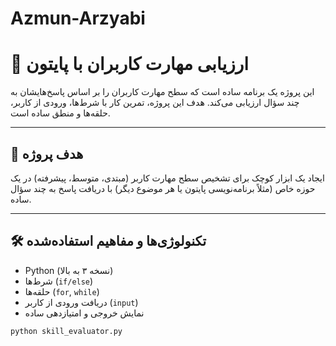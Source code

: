 # Azmun-Arzyabi

# 🧠 ارزیابی مهارت کاربران با پایتون

این پروژه یک برنامه ساده است که سطح مهارت کاربران را بر اساس پاسخ‌هایشان به چند سؤال ارزیابی می‌کند. هدف این پروژه، تمرین کار با شرط‌ها، ورودی از کاربر، حلقه‌ها و منطق ساده است.

---

## 🎯 هدف پروژه

ایجاد یک ابزار کوچک برای تشخیص سطح مهارت کاربر (مبتدی، متوسط، پیشرفته) در یک حوزه خاص (مثلاً برنامه‌نویسی پایتون یا هر موضوع دیگر) با دریافت پاسخ به چند سؤال ساده.

---

## 🛠 تکنولوژی‌ها و مفاهیم استفاده‌شده

- Python (نسخه ۳ به بالا)
- شرط‌ها (`if/else`)
- حلقه‌ها (`for`, `while`)
- دریافت ورودی از کاربر (`input`)
- نمایش خروجی و امتیازدهی ساده

```bash
python skill_evaluator.py

